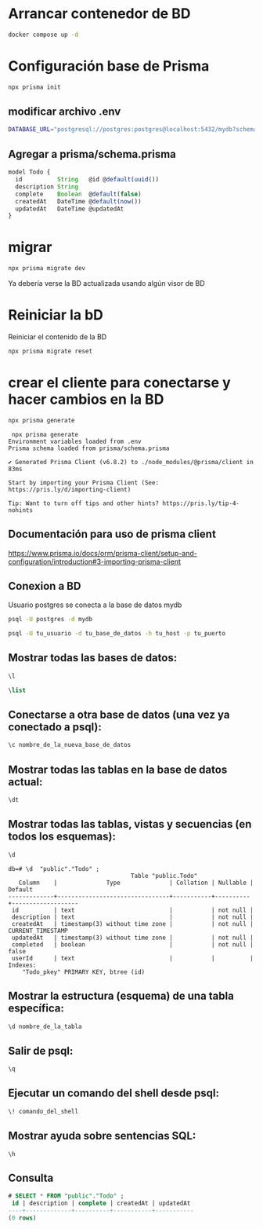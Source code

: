 # Arrancar contenedor de BD
```bash
docker compose up -d 
```

# Configuración base de Prisma

```bash
npx prisma init
```

## modificar archivo .env
```bash
DATABASE_URL="postgresql://postgres:postgres@localhost:5432/mydb?schema=public"
```

## Agregar a prisma/schema.prisma
```js
model Todo {
  id          String   @id @default(uuid())
  description String
  complete    Boolean  @default(false)
  createdAt   DateTime @default(now())
  updatedAt   DateTime @updatedAt
}
```

# migrar
```bash
npx prisma migrate dev
```

Ya debería verse la BD actualizada usando algún visor de BD


# Reiniciar la bD
Reiniciar el contenido de la BD

```bash
npx prisma migrate reset
```






 # crear el cliente para conectarse y hacer cambios en la BD

```bash
npx prisma generate 
```

``` 
 npx prisma generate 
Environment variables loaded from .env
Prisma schema loaded from prisma/schema.prisma

✔ Generated Prisma Client (v6.8.2) to ./node_modules/@prisma/client in 83ms

Start by importing your Prisma Client (See: https://pris.ly/d/importing-client)

Tip: Want to turn off tips and other hints? https://pris.ly/tip-4-nohints
``` 

## Documentación para uso de prisma client
https://www.prisma.io/docs/orm/prisma-client/setup-and-configuration/introduction#3-importing-prisma-client




## Conexion a BD


Usuario postgres se conecta a la base de datos mydb

```bash
psql -U postgres -d mydb            
```

```bash
psql -U tu_usuario -d tu_base_de_datos -h tu_host -p tu_puerto
```

## Mostrar todas las bases de datos:
```sql
\l
```

```sql
\list
```


## Conectarse a otra base de datos (una vez ya conectado a psql):


```sql
\c nombre_de_la_nueva_base_de_datos
```


## Mostrar todas las tablas en la base de datos actual:

```sql
\dt

```


## Mostrar todas las tablas, vistas y secuencias (en todos los esquemas):


```sql
\d
```


```
db=# \d  "public"."Todo" ;
                                   Table "public.Todo"
   Column    |              Type              | Collation | Nullable |      Default      
-------------+--------------------------------+-----------+----------+-------------------
 id          | text                           |           | not null | 
 description | text                           |           | not null | 
 createdAt   | timestamp(3) without time zone |           | not null | CURRENT_TIMESTAMP
 updatedAt   | timestamp(3) without time zone |           | not null | 
 completed   | boolean                        |           | not null | false
 userId      | text                           |           |          | 
Indexes:
    "Todo_pkey" PRIMARY KEY, btree (id)
```

## Mostrar la estructura (esquema) de una tabla específica:

```sql
\d nombre_de_la_tabla

```



## Salir de psql:

```sql
\q
```

## Ejecutar un comando del shell desde psql:

```sql
\! comando_del_shell
```

## Mostrar ayuda sobre sentencias SQL:

```
\h
```


## Consulta
```sql
# SELECT * FROM "public"."Todo" ;
 id | description | complete | createdAt | updatedAt 
----+-------------+----------+-----------+-----------
(0 rows)
```